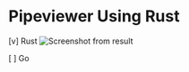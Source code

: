 # Pipeviewer Using Rust

[v] Rust
![Screenshot from result](rust/assets/Screenshot%20from%202023-09-22%2011-31-05.png])

[ ] Go
